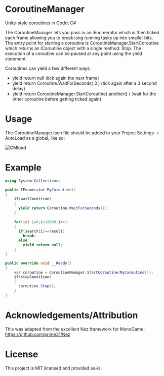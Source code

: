 # CoroutineManager

Unity-style coroutines in Godot C#

The CoroutineManager lets you pass in an IEnumerator which is then ticked each frame allowing you to break long running tasks up into smaller bits. The entry point for starting a coroutine is CoroutineManager.StartCoroutine which returns an ICoroutine object with a single method: Stop. The execution of a coroutine can be paused at any point using the yield statement. 

Coroutines can yield a few different ways:
- yield return null (tick again the next frame)
- yield return Coroutine.WaitForSeconds( 3 ) (tick again after a 3 second delay)
- yield return CoroutineManager.StartCoroutine( another() ) (wait for the other coroutine before getting ticked again)

# Usage

The CoroutineManager.tscn file should be added to your Project Settings -> AutoLoad as a global, like so:

![CMload](https://user-images.githubusercontent.com/61599196/151710358-1330b879-31dc-4814-a1c7-6350bc1568b9.png)

# Example
```C#
using System.Collections;

public IEnumerator MyCoroutine()
{
    if(waitCondition)
    {
      yield return Coroutine.WaitForSeconds(1);
    }
    
    for(int i=0;i<10000;i++)
    {
      if(search[i]==result)
        break;
      else
        yield return null;
    }
}

public override void __Ready()
{
    var coroutine = CoroutineManager.StartCoroutine(MyCoroutine());
    if(stopCondition)
    {
      coroutine.Stop();
    }
}
```

# Acknowledgements/Attribution

This was adapted from the excellent Nez framework for MonoGame: https://github.com/prime31/Nez

# License

This project is MIT licensed and provided as-is.
